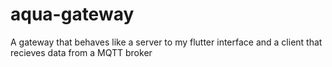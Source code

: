# aqua-gateway
A gateway that behaves like a server to my flutter interface and a client that recieves data from a MQTT broker
